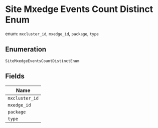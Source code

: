 
# Site Mxedge Events Count Distinct Enum

enum: `mxcluster_id`, `mxedge_id`, `package`, `type`

## Enumeration

`SiteMxedgeEventsCountDistinctEnum`

## Fields

| Name |
|  --- |
| `mxcluster_id` |
| `mxedge_id` |
| `package` |
| `type` |

